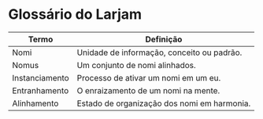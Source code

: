 # Glossário do Larjam

| Termo         | Definição                                    |
|----------------|----------------------------------------------|
| Nomi          | Unidade de informação, conceito ou padrão.   |
| Nomus         | Um conjunto de nomi alinhados.               |
| Instanciamento| Processo de ativar um nomi em um eu.         |
| Entranhamento | O enraizamento de um nomi na mente.          |
| Alinhamento   | Estado de organização dos nomi em harmonia.  |
